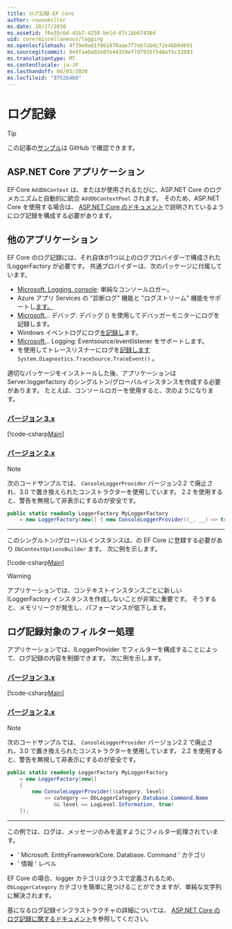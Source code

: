 ```yaml
---
title: ログ記録-EF Core
author: rowanmiller
ms.date: 10/27/2016
ms.assetid: f6e35c6d-45b7-4258-be1d-87c1bb67438d
uid: core/miscellaneous/logging
ms.openlocfilehash: 4f39e0ad1f061970aae7f7eb7abdc72e4bb0d691
ms.sourcegitcommit: 949faaba02e07e44359e77d7935f540af5c32093
ms.translationtype: MT
ms.contentlocale: ja-JP
ms.lasthandoff: 08/03/2020
ms.locfileid: "87526460"
---
```

# <a name="logging"></a>ログ記録

> [!TIP]  
> この記事の[サンプル](https://github.com/dotnet/EntityFramework.Docs/tree/master/samples/core/Miscellaneous/Logging)は GitHub で確認できます。

## <a name="aspnet-core-applications"></a>ASP.NET Core アプリケーション

EF Core `AddDbContext` は、またはが使用されるたびに、ASP.NET Core のログメカニズムと自動的に統合 `AddDbContextPool` されます。 そのため、ASP.NET Core を使用する場合は、 [ASP.NET Core のドキュメント](/aspnet/core/fundamentals/logging?tabs=aspnetcore2x)で説明されているようにログ記録を構成する必要があります。

## <a name="other-applications"></a>他のアプリケーション

EF Core のログ記録には、それ自体が1つ以上のログプロバイダーで構成された ILoggerFactory が必要です。 共通プロバイダーは、次のパッケージに付属しています。

* [Microsoft. Logging. console](https://www.nuget.org/packages/Microsoft.Extensions.Logging.Console/): 単純なコンソールロガー。
* Azure アプリ Services の "診断ログ" 機能と "ログストリーム" 機能をサポートし[ます。](https://www.nuget.org/packages/Microsoft.Extensions.Logging.AzureAppServices/)
* [Microsoft.](https://www.nuget.org/packages/Microsoft.Extensions.Logging.Debug/).. デバッグ: デバッグ () を使用してデバッガーモニターにログを記録します。
* Windows イベントログにログ[を記録し](https://www.nuget.org/packages/Microsoft.Extensions.Logging.EventLog/)ます。
* [Microsoft.](https://www.nuget.org/packages/Microsoft.Extensions.Logging.EventSource/).. Logging: Eventsource/eventlistener をサポートします。
* を使用してトレースリスナーにログを[記録します](https://www.nuget.org/packages/Microsoft.Extensions.Logging.TraceSource/) `System.Diagnostics.TraceSource.TraceEvent()` 。

適切なパッケージをインストールした後、アプリケーションは Server.loggerfactory のシングルトン/グローバルインスタンスを作成する必要があります。 たとえば、コンソールロガーを使用すると、次のようになります。

### <a name="version-3x"></a>[バージョン 3.x](#tab/v3)

[!code-csharp[Main](../../../samples/core/Miscellaneous/Logging/Logging/BloggingContext.cs#DefineLoggerFactory)]

### <a name="version-2x"></a>[バージョン 2.x](#tab/v2)

> [!NOTE]
> 次のコードサンプルでは、 `ConsoleLoggerProvider` バージョン2.2 で廃止され、3.0 で置き換えられたコンストラクターを使用しています。 2.2 を使用すると、警告を無視して非表示にするのが安全です。

``` csharp
public static readonly LoggerFactory MyLoggerFactory
    = new LoggerFactory(new[] { new ConsoleLoggerProvider((_, __) => true, true) });
```

***

このシングルトン/グローバルインスタンスは、の EF Core に登録する必要があり `DbContextOptionsBuilder` ます。 次に例を示します。

[!code-csharp[Main](../../../samples/core/Miscellaneous/Logging/Logging/BloggingContext.cs#RegisterLoggerFactory)]

> [!WARNING]
> アプリケーションでは、コンテキストインスタンスごとに新しい ILoggerFactory インスタンスを作成しないことが非常に重要です。 そうすると、メモリリークが発生し、パフォーマンスが低下します。

## <a name="filtering-what-is-logged"></a>ログ記録対象のフィルター処理

アプリケーションでは、ILoggerProvider でフィルターを構成することによって、ログ記録の内容を制御できます。 次に例を示します。

### <a name="version-3x"></a>[バージョン 3.x](#tab/v3)

[!code-csharp[Main](../../../samples/core/Miscellaneous/Logging/Logging/BloggingContextWithFiltering.cs#DefineLoggerFactory)]

### <a name="version-2x"></a>[バージョン 2.x](#tab/v2)

> [!NOTE]
> 次のコードサンプルでは、 `ConsoleLoggerProvider` バージョン2.2 で廃止され、3.0 で置き換えられたコンストラクターを使用しています。 2.2 を使用すると、警告を無視して非表示にするのが安全です。

``` csharp
public static readonly LoggerFactory MyLoggerFactory
    = new LoggerFactory(new[]
    {
        new ConsoleLoggerProvider((category, level)
            => category == DbLoggerCategory.Database.Command.Name
               && level == LogLevel.Information, true)
    });
```

***

この例では、ログは、メッセージのみを返すようにフィルター処理されています。

* ' Microsoft. EntityFrameworkCore. Database. Command ' カテゴリ
* ' 情報 ' レベル

EF Core の場合、logger カテゴリはクラスで定義されるため、 `DbLoggerCategory` カテゴリを簡単に見つけることができますが、単純な文字列に解決されます。

基になるログ記録インフラストラクチャの詳細については、 [ASP.NET Core のログ記録に関するドキュメント](/aspnet/core/fundamentals/logging?tabs=aspnetcore2x)を参照してください。
